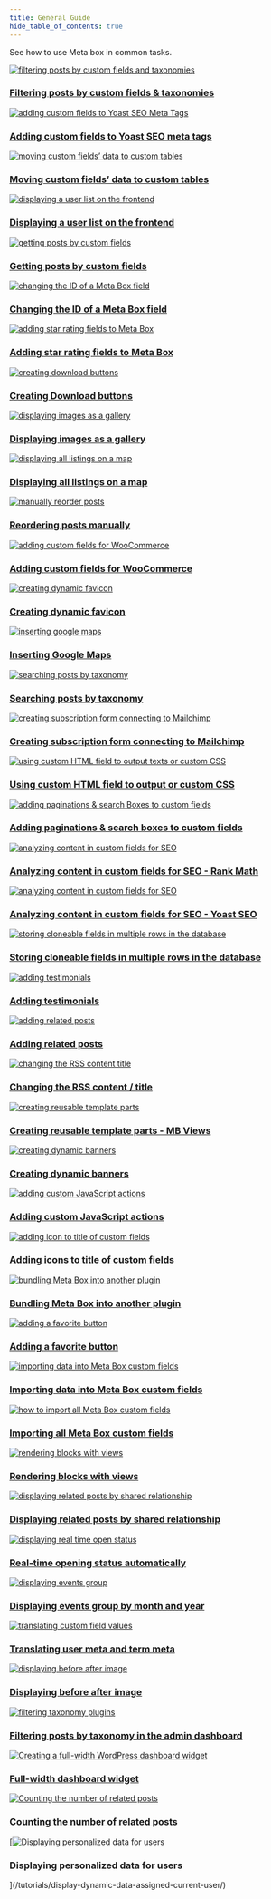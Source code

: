 ```yaml
---
title: General Guide
hide_table_of_contents: true
---
```


See how to use Meta box in common tasks.

<div className="category_wrap">
<div className="tutorials_category tutorials_category--new">

[![filtering posts by custom fields and taxonomies](/tutorials/guide-1.png) <h3 class="items_titles">Filtering posts by custom fields & taxonomies</h3>](/tutorials/filter-posts-by-custom-fields-taxonomies/)

[![adding custom fields to Yoast SEO Meta Tags](/tutorials/guide-2.png) <h3 class="items_titles">Adding custom fields to Yoast SEO meta tags</h3>](/tutorials/add-custom-fields-to-yoast-seo/)

[![moving custom fields’ data to custom tables](/tutorials/guide-3.png) <h3 class="items_titles">Moving custom fields’ data to custom tables</h3>](/tutorials/move-data-to-custom-tables/)

[![displaying a user list on the frontend](/tutorials/guide-4.png) <h3 class="items_titles">Displaying a user list on the frontend</h3>](/tutorials/display-users-list/)

[![getting posts by custom fields](/tutorials/guide-5.png) <h3 class="items_titles">Getting posts by custom fields</h3>](/tutorials/get-posts-by-custom-fields/)

[![changing the ID of a Meta Box field](/tutorials/guide-6.png) <h3 class="items_titles">Changing the ID of a Meta Box field</h3>](/tutorials/change-id-meta-box-field/)

[![adding star rating fields to Meta Box](/tutorials/guide-7.png) <h3 class="items_titles">Adding star rating fields to Meta Box</h3>](/tutorials/add-star-rating-fields/)

[![creating download buttons](/tutorials/guide-8.png) <h3 class="items_titles">Creating Download buttons</h3>](/tutorials/create-download-button/)

[![displaying images as a gallery](/tutorials/guide-9.png) <h3 class="items_titles">Displaying images as a gallery</h3>](/tutorials/display-images-as-gallery/)

[![displaying all listings on a map](/tutorials/guide-10.png) <h3 class="items_titles">Displaying all listings on a map</h3>](/tutorials/display-listings-on-map/)

[![manually reorder posts](/tutorials/guide-11.png) <h3 class="items_titles">Reordering posts manually</h3>](/tutorials/reorder-posts-manually-by-custom-fields/)

[![adding custom fields for WooCommerce](/tutorials/guide-12.png) <h3 class="items_titles">Adding custom fields for WooCommerce</h3>](/tutorials/add-custom-fields-woocommerce/)

[![creating dynamic favicon](/tutorials/guide-13.png) <h3 class="items_titles">Creating dynamic favicon</h3>](/tutorials/create-dynamic-favicon/)

[![inserting google maps](/tutorials/guide-14.png) <h3 class="items_titles">Inserting Google Maps</h3>](/tutorials/insert-google-maps/)

[![searching posts by taxonomy](/tutorials/guide-15.png) <h3 class="items_titles">Searching posts by taxonomy</h3>](/tutorials/search-posts-by-taxonomy/)

[![creating subscription form connecting to Mailchimp](/tutorials/guide-16.png) <h3 class="items_titles">Creating subscription form connecting to Mailchimp</h3>](/tutorials/create-subscription-form-connect-to-mailchimp/)

[![using custom HTML field to output texts or custom CSS](/tutorials/guide-17.png) <h3 class="items_titles">Using custom HTML field to output or custom CSS</h3>](/tutorials/create-notification-custom-html-field/)

[![adding paginations & search Boxes to custom fields ](/tutorials/guide-18.png) <h3 class="items_titles">Adding paginations & search boxes to custom fields </h3>](/tutorials/add-paginations-search-boxes/)

[![analyzing content in custom fields for SEO](/tutorials/guide-19.png) <h3 class="items_titles">Analyzing content in custom fields for SEO - Rank Math</h3>](/tutorials/analyze-content-seo-rank-math/)

[![analyzing content in custom fields for SEO](/tutorials/guide-20.png) <h3 class="items_titles">Analyzing content in custom fields for SEO - Yoast SEO</h3>](/tutorials/analyze-content-yoast-seo/)

[![storing cloneable fields in multiple rows in the database](/tutorials/guide-21.png) <h3 class="items_titles">Storing cloneable fields in multiple rows in the database</h3>](/tutorials/store-cloneable-fields/)

[![adding testimonials](/tutorials/guide-22.png) <h3 class="items_titles">Adding testimonials</h3>](/tutorials/add-testimonials/)

[![adding related posts](/tutorials/guide-23.png) <h3 class="items_titles">Adding related posts</h3>](/tutorials/add-related-posts/)

[![changing the RSS content title](/tutorials/guide-24.png) <h3 class="items_titles">Changing the RSS content / title</h3>](/tutorials/change-rss-content/)

[![creating reusable template parts](/tutorials/guide-25.png) <h3 class="items_titles">Creating reusable template parts - MB Views</h3>](/tutorials/create-reusable-template-parts/)

[![creating dynamic banners](/tutorials/guide-26.png) <h3 class="items_titles">Creating dynamic banners</h3>](/tutorials/create-dynamic-banners/)

[![adding custom JavaScript actions](/tutorials/guide-27.png) <h3 class="items_titles">Adding custom JavaScript actions</h3>](/tutorials/add-javascript-actions-button-field/)

[![adding icon to title of custom fields](/tutorials/guide-28.png) <h3 class="items_titles">Adding icons to title of custom fields</h3>](/tutorials/add-icons-title-custom-fields/)

[![bundling Meta Box into another plugin](/tutorials/guide-29.png) <h3 class="items_titles">Bundling Meta Box into another plugin</h3>](/tutorials/bundle-meta-box-into-another-plugin/)

[![adding a favorite button](/tutorials/guide-31.png) <h3 class="items_titles">Adding a favorite button</h3>](/tutorials/add-favorite-button/)

[![importing data into Meta Box custom fields](/tutorials/guide-38.png) <h3 class="items_titles">Importing data into Meta Box custom fields</h3>](/tutorials/import-data-meta-box-custom-fields/)

[![how to import all Meta Box custom fields](/tutorials/guide-39.png) <h3 class="items_titles">Importing all Meta Box custom fields</h3>](/tutorials/import-all-meta-box-custom-fields/)

[![rendering blocks with views](/tutorials/guide-40.png) <h3 class="items_titles">Rendering blocks with views</h3>](/tutorials/render-block-with-view/)

[![displaying related posts by shared relationship](/tutorials/case-39.png) <h3 class="items_titles">Displaying related posts by shared relationship</h3>](/tutorials/display-related-posts-based-on-shared-relationship/)

[![displaying real time open status](/tutorials/view-20.png) <h3 class="items_titles">Real-time opening status automatically</h3>](/tutorials/realtime-opening-status-automatically/)

[![displaying events group](/tutorials/case-40.png) <h3 class="items_titles">Displaying events group by month and year</h3>](/tutorials/display-events-group-by-month-year/)

[![translating custom field values](/tutorials/guide-41.png) <h3 class="items_titles">Translating user meta and term meta</h3>](/tutorials/translate-meta-box-custom-field-values-for-users-taxonomies-wpml/)

[![displaying before after image](/tutorials/guide-42.png) <h3 class="items_titles">Displaying before after image</h3>](/tutorials/display-before-after-images/)

[![filtering taxonomy plugins](/tutorials/guide-43.png) <h3 class="items_titles">Filtering posts by taxonomy in the admin dashboard</h3>](/tutorials/filter-posts-by-taxonomy-in-admin-dashboard/)

[![Creating a full-width WordPress dashboard widget](/tutorials/guide-44.png) <h3 class="items_titles">Full-width dashboard widget</h3>](/tutorials/create-full-width-wordpress-dashboard-widget/)

[![Counting the number of related posts](/tutorials/guide-45.png) <h3 class="items_titles">Counting the number of related posts</h3>](/tutorials/count-related-posts-mb-views/)

[![Displaying personalized data for users
](/tutorials/guide-46.png) <h3 class="items_titles">Displaying personalized data for users
</h3>](/tutorials/display-dynamic-data-assigned-current-user/)

</div>
</div>
